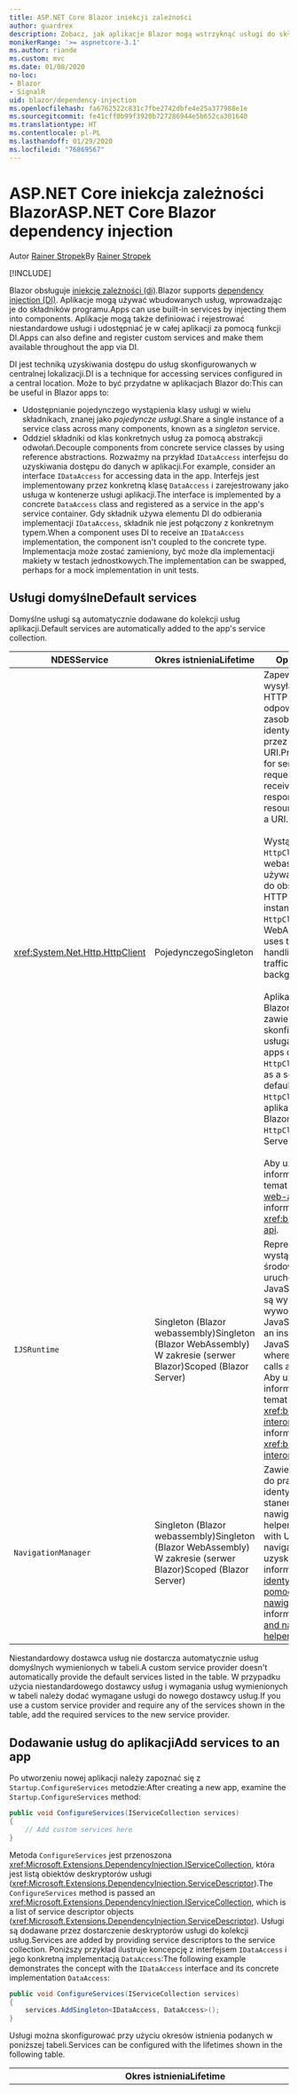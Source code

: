 ```yaml
---
title: ASP.NET Core Blazor iniekcji zależności
author: guardrex
description: Zobacz, jak aplikacje Blazor mogą wstrzyknąć usługi do składników programu.
monikerRange: '>= aspnetcore-3.1'
ms.author: riande
ms.custom: mvc
ms.date: 01/08/2020
no-loc:
- Blazor
- SignalR
uid: blazor/dependency-injection
ms.openlocfilehash: fa6762522c831c7fbe2742dbfe4e25a377988e1e
ms.sourcegitcommit: fe41cff0b99f3920b727286944e5b652ca301640
ms.translationtype: HT
ms.contentlocale: pl-PL
ms.lasthandoff: 01/29/2020
ms.locfileid: "76869567"
---
```

# <a name="aspnet-core-blazor-dependency-injection"></a><span data-ttu-id="90808-103">ASP.NET Core iniekcja zależności Blazor</span><span class="sxs-lookup"><span data-stu-id="90808-103">ASP.NET Core Blazor dependency injection</span></span>

<span data-ttu-id="90808-104">Autor [Rainer Stropek](https://www.timecockpit.com)</span><span class="sxs-lookup"><span data-stu-id="90808-104">By [Rainer Stropek](https://www.timecockpit.com)</span></span>

[!INCLUDE[](~/includes/blazorwasm-preview-notice.md)]

<span data-ttu-id="90808-105">Blazor obsługuje [iniekcję zależności (di)](xref:fundamentals/dependency-injection).</span><span class="sxs-lookup"><span data-stu-id="90808-105">Blazor supports [dependency injection (DI)](xref:fundamentals/dependency-injection).</span></span> <span data-ttu-id="90808-106">Aplikacje mogą używać wbudowanych usług, wprowadzając je do składników programu.</span><span class="sxs-lookup"><span data-stu-id="90808-106">Apps can use built-in services by injecting them into components.</span></span> <span data-ttu-id="90808-107">Aplikacje mogą także definiować i rejestrować niestandardowe usługi i udostępniać je w całej aplikacji za pomocą funkcji DI.</span><span class="sxs-lookup"><span data-stu-id="90808-107">Apps can also define and register custom services and make them available throughout the app via DI.</span></span>

<span data-ttu-id="90808-108">DI jest techniką uzyskiwania dostępu do usług skonfigurowanych w centralnej lokalizacji.</span><span class="sxs-lookup"><span data-stu-id="90808-108">DI is a technique for accessing services configured in a central location.</span></span> <span data-ttu-id="90808-109">Może to być przydatne w aplikacjach Blazor do:</span><span class="sxs-lookup"><span data-stu-id="90808-109">This can be useful in Blazor apps to:</span></span>

* <span data-ttu-id="90808-110">Udostępnianie pojedynczego wystąpienia klasy usługi w wielu składnikach, znanej jako *pojedyncze usługi.*</span><span class="sxs-lookup"><span data-stu-id="90808-110">Share a single instance of a service class across many components, known as a *singleton* service.</span></span>
* <span data-ttu-id="90808-111">Oddziel składniki od klas konkretnych usług za pomocą abstrakcji odwołań.</span><span class="sxs-lookup"><span data-stu-id="90808-111">Decouple components from concrete service classes by using reference abstractions.</span></span> <span data-ttu-id="90808-112">Rozważmy na przykład `IDataAccess` interfejsu do uzyskiwania dostępu do danych w aplikacji.</span><span class="sxs-lookup"><span data-stu-id="90808-112">For example, consider an interface `IDataAccess` for accessing data in the app.</span></span> <span data-ttu-id="90808-113">Interfejs jest implementowany przez konkretną klasę `DataAccess` i zarejestrowany jako usługa w kontenerze usługi aplikacji.</span><span class="sxs-lookup"><span data-stu-id="90808-113">The interface is implemented by a concrete `DataAccess` class and registered as a service in the app's service container.</span></span> <span data-ttu-id="90808-114">Gdy składnik używa elementu DI do odbierania implementacji `IDataAccess`, składnik nie jest połączony z konkretnym typem.</span><span class="sxs-lookup"><span data-stu-id="90808-114">When a component uses DI to receive an `IDataAccess` implementation, the component isn't coupled to the concrete type.</span></span> <span data-ttu-id="90808-115">Implementacja może zostać zamieniony, być może dla implementacji makiety w testach jednostkowych.</span><span class="sxs-lookup"><span data-stu-id="90808-115">The implementation can be swapped, perhaps for a mock implementation in unit tests.</span></span>

## <a name="default-services"></a><span data-ttu-id="90808-116">Usługi domyślne</span><span class="sxs-lookup"><span data-stu-id="90808-116">Default services</span></span>

<span data-ttu-id="90808-117">Domyślne usługi są automatycznie dodawane do kolekcji usług aplikacji.</span><span class="sxs-lookup"><span data-stu-id="90808-117">Default services are automatically added to the app's service collection.</span></span>

| <span data-ttu-id="90808-118">NDES</span><span class="sxs-lookup"><span data-stu-id="90808-118">Service</span></span> | <span data-ttu-id="90808-119">Okres istnienia</span><span class="sxs-lookup"><span data-stu-id="90808-119">Lifetime</span></span> | <span data-ttu-id="90808-120">Opis</span><span class="sxs-lookup"><span data-stu-id="90808-120">Description</span></span> |
| ------- | -------- | ----------- |
| <xref:System.Net.Http.HttpClient> | <span data-ttu-id="90808-121">Pojedynczego</span><span class="sxs-lookup"><span data-stu-id="90808-121">Singleton</span></span> | <span data-ttu-id="90808-122">Zapewnia metody wysyłania żądań HTTP i odbierania odpowiedzi HTTP z zasobu identyfikowanego przez identyfikator URI.</span><span class="sxs-lookup"><span data-stu-id="90808-122">Provides methods for sending HTTP requests and receiving HTTP responses from a resource identified by a URI.</span></span><br><br><span data-ttu-id="90808-123">Wystąpienie `HttpClient` w aplikacji webassembly Blazor używa przeglądarki do obsługi ruchu HTTP w tle.</span><span class="sxs-lookup"><span data-stu-id="90808-123">The instance of `HttpClient` in a Blazor WebAssembly app uses the browser for handling the HTTP traffic in the background.</span></span><br><br><span data-ttu-id="90808-124">Aplikacje serwera Blazor nie domyślnie zawierają `HttpClient` skonfigurowany jako usługa.</span><span class="sxs-lookup"><span data-stu-id="90808-124">Blazor Server apps don't include an `HttpClient` configured as a service by default.</span></span> <span data-ttu-id="90808-125">Podaj `HttpClient` do aplikacji serwera Blazor.</span><span class="sxs-lookup"><span data-stu-id="90808-125">Provide an `HttpClient` to a Blazor Server app.</span></span><br><br><span data-ttu-id="90808-126">Aby uzyskać więcej informacji, zobacz temat <xref:blazor/call-web-api>.</span><span class="sxs-lookup"><span data-stu-id="90808-126">For more information, see <xref:blazor/call-web-api>.</span></span> |
| `IJSRuntime` | <span data-ttu-id="90808-127">Singleton (Blazor webassembly)</span><span class="sxs-lookup"><span data-stu-id="90808-127">Singleton (Blazor WebAssembly)</span></span><br><span data-ttu-id="90808-128">W zakresie (serwer Blazor)</span><span class="sxs-lookup"><span data-stu-id="90808-128">Scoped (Blazor Server)</span></span> | <span data-ttu-id="90808-129">Reprezentuje wystąpienie środowiska uruchomieniowego JavaScript, w którym są wysyłane wywołania języka JavaScript.</span><span class="sxs-lookup"><span data-stu-id="90808-129">Represents an instance of a JavaScript runtime where JavaScript calls are dispatched.</span></span> <span data-ttu-id="90808-130">Aby uzyskać więcej informacji, zobacz temat <xref:blazor/javascript-interop>.</span><span class="sxs-lookup"><span data-stu-id="90808-130">For more information, see <xref:blazor/javascript-interop>.</span></span> |
| `NavigationManager` | <span data-ttu-id="90808-131">Singleton (Blazor webassembly)</span><span class="sxs-lookup"><span data-stu-id="90808-131">Singleton (Blazor WebAssembly)</span></span><br><span data-ttu-id="90808-132">W zakresie (serwer Blazor)</span><span class="sxs-lookup"><span data-stu-id="90808-132">Scoped (Blazor Server)</span></span> | <span data-ttu-id="90808-133">Zawiera pomocników do pracy z identyfikatorami URI i stanem nawigacji.</span><span class="sxs-lookup"><span data-stu-id="90808-133">Contains helpers for working with URIs and navigation state.</span></span> <span data-ttu-id="90808-134">Aby uzyskać więcej informacji, zobacz [identyfikatory URI i pomocnika stanu nawigacji](xref:blazor/routing#uri-and-navigation-state-helpers).</span><span class="sxs-lookup"><span data-stu-id="90808-134">For more information, see [URI and navigation state helpers](xref:blazor/routing#uri-and-navigation-state-helpers).</span></span> |

<span data-ttu-id="90808-135">Niestandardowy dostawca usług nie dostarcza automatycznie usług domyślnych wymienionych w tabeli.</span><span class="sxs-lookup"><span data-stu-id="90808-135">A custom service provider doesn't automatically provide the default services listed in the table.</span></span> <span data-ttu-id="90808-136">W przypadku użycia niestandardowego dostawcy usług i wymagania usług wymienionych w tabeli należy dodać wymagane usługi do nowego dostawcy usług.</span><span class="sxs-lookup"><span data-stu-id="90808-136">If you use a custom service provider and require any of the services shown in the table, add the required services to the new service provider.</span></span>

## <a name="add-services-to-an-app"></a><span data-ttu-id="90808-137">Dodawanie usług do aplikacji</span><span class="sxs-lookup"><span data-stu-id="90808-137">Add services to an app</span></span>

<span data-ttu-id="90808-138">Po utworzeniu nowej aplikacji należy zapoznać się z `Startup.ConfigureServices` metodzie:</span><span class="sxs-lookup"><span data-stu-id="90808-138">After creating a new app, examine the `Startup.ConfigureServices` method:</span></span>

```csharp
public void ConfigureServices(IServiceCollection services)
{
    // Add custom services here
}
```

<span data-ttu-id="90808-139">Metoda `ConfigureServices` jest przenoszona <xref:Microsoft.Extensions.DependencyInjection.IServiceCollection>, która jest listą obiektów deskryptorów usługi (<xref:Microsoft.Extensions.DependencyInjection.ServiceDescriptor>).</span><span class="sxs-lookup"><span data-stu-id="90808-139">The `ConfigureServices` method is passed an <xref:Microsoft.Extensions.DependencyInjection.IServiceCollection>, which is a list of service descriptor objects (<xref:Microsoft.Extensions.DependencyInjection.ServiceDescriptor>).</span></span> <span data-ttu-id="90808-140">Usługi są dodawane przez dostarczenie deskryptorów usługi do kolekcji usług.</span><span class="sxs-lookup"><span data-stu-id="90808-140">Services are added by providing service descriptors to the service collection.</span></span> <span data-ttu-id="90808-141">Poniższy przykład ilustruje koncepcję z interfejsem `IDataAccess` i jego konkretną implementacją `DataAccess`:</span><span class="sxs-lookup"><span data-stu-id="90808-141">The following example demonstrates the concept with the `IDataAccess` interface and its concrete implementation `DataAccess`:</span></span>

```csharp
public void ConfigureServices(IServiceCollection services)
{
    services.AddSingleton<IDataAccess, DataAccess>();
}
```

<span data-ttu-id="90808-142">Usługi można skonfigurować przy użyciu okresów istnienia podanych w poniższej tabeli.</span><span class="sxs-lookup"><span data-stu-id="90808-142">Services can be configured with the lifetimes shown in the following table.</span></span>

| <span data-ttu-id="90808-143">Okres istnienia</span><span class="sxs-lookup"><span data-stu-id="90808-143">Lifetime</span></span> | <span data-ttu-id="90808-144">Opis</span><span class="sxs-lookup"><span data-stu-id="90808-144">Description</span></span> |
| -------- | ----------- |
| <xref:Microsoft.Extensions.DependencyInjection.ServiceDescriptor.Scoped*> | Blazor<span data-ttu-id="90808-145"> aplikacje webassembly nie mają obecnie koncepcji DI Scopes.</span><span class="sxs-lookup"><span data-stu-id="90808-145"> WebAssembly apps don't currently have a concept of DI scopes.</span></span> <span data-ttu-id="90808-146">usługi zarejestrowane `Scoped`zachowują się jak usługi `Singleton` Services.</span><span class="sxs-lookup"><span data-stu-id="90808-146">`Scoped`-registered services behave like `Singleton` services.</span></span> <span data-ttu-id="90808-147">Jednak model hostingu serwera Blazor obsługuje okres istnienia `Scoped`.</span><span class="sxs-lookup"><span data-stu-id="90808-147">However, the Blazor Server hosting model supports the `Scoped` lifetime.</span></span> <span data-ttu-id="90808-148">W aplikacjach Blazor Server Rejestracja usługi w zakresie została objęta zakresem *połączenia*.</span><span class="sxs-lookup"><span data-stu-id="90808-148">In Blazor Server apps, a scoped service registration is scoped to the *connection*.</span></span> <span data-ttu-id="90808-149">Z tego powodu użycie usług objętych zakresem jest preferowane dla usług, które powinny być objęte zakresem bieżącego użytkownika, nawet jeśli bieżącym celem jest uruchomienie po stronie klienta w przeglądarce.</span><span class="sxs-lookup"><span data-stu-id="90808-149">For this reason, using scoped services is preferred for services that should be scoped to the current user, even if the current intent is to run client-side in the browser.</span></span> |
| <xref:Microsoft.Extensions.DependencyInjection.ServiceDescriptor.Singleton*> | <span data-ttu-id="90808-150">DI tworzy *pojedyncze wystąpienie* usługi.</span><span class="sxs-lookup"><span data-stu-id="90808-150">DI creates a *single instance* of the service.</span></span> <span data-ttu-id="90808-151">Wszystkie składniki wymagające usługi `Singleton` otrzymują wystąpienie tej samej usługi.</span><span class="sxs-lookup"><span data-stu-id="90808-151">All components requiring a `Singleton` service receive an instance of the same service.</span></span> |
| <xref:Microsoft.Extensions.DependencyInjection.ServiceDescriptor.Transient*> | <span data-ttu-id="90808-152">Za każdym razem, gdy składnik uzyskuje wystąpienie usługi `Transient` z kontenera usługi, otrzymuje *nowe wystąpienie* usługi.</span><span class="sxs-lookup"><span data-stu-id="90808-152">Whenever a component obtains an instance of a `Transient` service from the service container, it receives a *new instance* of the service.</span></span> |

<span data-ttu-id="90808-153">System DI jest oparty na systemie DI w ASP.NET Core.</span><span class="sxs-lookup"><span data-stu-id="90808-153">The DI system is based on the DI system in ASP.NET Core.</span></span> <span data-ttu-id="90808-154">Aby uzyskać więcej informacji, zobacz temat <xref:fundamentals/dependency-injection>.</span><span class="sxs-lookup"><span data-stu-id="90808-154">For more information, see <xref:fundamentals/dependency-injection>.</span></span>

## <a name="request-a-service-in-a-component"></a><span data-ttu-id="90808-155">Żądanie usługi w składniku</span><span class="sxs-lookup"><span data-stu-id="90808-155">Request a service in a component</span></span>

<span data-ttu-id="90808-156">Po dodaniu usług do kolekcji usług należy wstrzyknąć usługi do składników za pomocą dyrektywy [wstrzykiwania Razor\@](xref:mvc/views/razor#inject) .</span><span class="sxs-lookup"><span data-stu-id="90808-156">After services are added to the service collection, inject the services into the components using the [\@inject](xref:mvc/views/razor#inject) Razor directive.</span></span> <span data-ttu-id="90808-157">`@inject` ma dwa parametry:</span><span class="sxs-lookup"><span data-stu-id="90808-157">`@inject` has two parameters:</span></span>

* <span data-ttu-id="90808-158">Wpisz &ndash; typ usługi do dodania.</span><span class="sxs-lookup"><span data-stu-id="90808-158">Type &ndash; The type of the service to inject.</span></span>
* <span data-ttu-id="90808-159">Właściwość &ndash; nazwą właściwości otrzymującej wstrzykiwaną usługę App Service.</span><span class="sxs-lookup"><span data-stu-id="90808-159">Property &ndash; The name of the property receiving the injected app service.</span></span> <span data-ttu-id="90808-160">Właściwość nie wymaga ręcznego tworzenia.</span><span class="sxs-lookup"><span data-stu-id="90808-160">The property doesn't require manual creation.</span></span> <span data-ttu-id="90808-161">Kompilator tworzy właściwość.</span><span class="sxs-lookup"><span data-stu-id="90808-161">The compiler creates the property.</span></span>

<span data-ttu-id="90808-162">Aby uzyskać więcej informacji, zobacz temat <xref:mvc/views/dependency-injection>.</span><span class="sxs-lookup"><span data-stu-id="90808-162">For more information, see <xref:mvc/views/dependency-injection>.</span></span>

<span data-ttu-id="90808-163">Użyj wielu instrukcji `@inject`, aby wstrzyknąć różne usługi.</span><span class="sxs-lookup"><span data-stu-id="90808-163">Use multiple `@inject` statements to inject different services.</span></span>

<span data-ttu-id="90808-164">Poniższy przykład pokazuje, jak używać `@inject`.</span><span class="sxs-lookup"><span data-stu-id="90808-164">The following example shows how to use `@inject`.</span></span> <span data-ttu-id="90808-165">Usługa implementująca `Services.IDataAccess` jest wstrzykiwana do `DataRepository`właściwości składnika.</span><span class="sxs-lookup"><span data-stu-id="90808-165">The service implementing `Services.IDataAccess` is injected into the component's property `DataRepository`.</span></span> <span data-ttu-id="90808-166">Zwróć uwagę, jak kod używa wyłącznie abstrakcji `IDataAccess`:</span><span class="sxs-lookup"><span data-stu-id="90808-166">Note how the code is only using the `IDataAccess` abstraction:</span></span>

[!code-razor[](dependency-injection/samples_snapshot/3.x/CustomerList.razor?highlight=2-3,23)]

<span data-ttu-id="90808-167">Wewnętrznie wygenerowana Właściwość (`DataRepository`) używa atrybutu `InjectAttribute`.</span><span class="sxs-lookup"><span data-stu-id="90808-167">Internally, the generated property (`DataRepository`) uses the `InjectAttribute` attribute.</span></span> <span data-ttu-id="90808-168">Zazwyczaj ten atrybut nie jest używany bezpośrednio.</span><span class="sxs-lookup"><span data-stu-id="90808-168">Typically, this attribute isn't used directly.</span></span> <span data-ttu-id="90808-169">Jeśli klasa podstawowa jest wymagana dla składników i właściwości wstrzykiwane są również wymagane dla klasy bazowej, ręcznie Dodaj `InjectAttribute`:</span><span class="sxs-lookup"><span data-stu-id="90808-169">If a base class is required for components and injected properties are also required for the base class, manually add the `InjectAttribute`:</span></span>

```csharp
public class ComponentBase : IComponent
{
    // DI works even if using the InjectAttribute in a component's base class.
    [Inject]
    protected IDataAccess DataRepository { get; set; }
    ...
}
```

<span data-ttu-id="90808-170">W składnikach pochodnych z klasy bazowej dyrektywa `@inject` nie jest wymagana.</span><span class="sxs-lookup"><span data-stu-id="90808-170">In components derived from the base class, the `@inject` directive isn't required.</span></span> <span data-ttu-id="90808-171">`InjectAttribute` klasy podstawowej jest wystarczająca:</span><span class="sxs-lookup"><span data-stu-id="90808-171">The `InjectAttribute` of the base class is sufficient:</span></span>

```razor
@page "/demo"
@inherits ComponentBase

<h1>Demo Component</h1>
```

## <a name="use-di-in-services"></a><span data-ttu-id="90808-172">Korzystanie z usług DI w</span><span class="sxs-lookup"><span data-stu-id="90808-172">Use DI in services</span></span>

<span data-ttu-id="90808-173">Złożone usługi mogą wymagać dodatkowych usług.</span><span class="sxs-lookup"><span data-stu-id="90808-173">Complex services might require additional services.</span></span> <span data-ttu-id="90808-174">W poprzednim przykładzie `DataAccess` może wymagać `HttpClient` domyślnej usługi.</span><span class="sxs-lookup"><span data-stu-id="90808-174">In the prior example, `DataAccess` might require the `HttpClient` default service.</span></span> <span data-ttu-id="90808-175">`@inject` (lub `InjectAttribute`) nie jest dostępny do użytku w usługach.</span><span class="sxs-lookup"><span data-stu-id="90808-175">`@inject` (or the `InjectAttribute`) isn't available for use in services.</span></span> <span data-ttu-id="90808-176">Zamiast tego należy użyć *iniekcji konstruktora* .</span><span class="sxs-lookup"><span data-stu-id="90808-176">*Constructor injection* must be used instead.</span></span> <span data-ttu-id="90808-177">Wymagane usługi są dodawane przez dodanie parametrów do konstruktora usługi.</span><span class="sxs-lookup"><span data-stu-id="90808-177">Required services are added by adding parameters to the service's constructor.</span></span> <span data-ttu-id="90808-178">Gdy program DI tworzy usługę, rozpoznaje usługi, których wymaga w konstruktorze i udostępnia je odpowiednio.</span><span class="sxs-lookup"><span data-stu-id="90808-178">When DI creates the service, it recognizes the services it requires in the constructor and provides them accordingly.</span></span>

```csharp
public class DataAccess : IDataAccess
{
    // The constructor receives an HttpClient via dependency
    // injection. HttpClient is a default service.
    public DataAccess(HttpClient client)
    {
        ...
    }
}
```

<span data-ttu-id="90808-179">Wymagania wstępne dotyczące iniekcji konstruktora:</span><span class="sxs-lookup"><span data-stu-id="90808-179">Prerequisites for constructor injection:</span></span>

* <span data-ttu-id="90808-180">Jeden Konstruktor musi istnieć, którego argumenty mogą być zrealizowane przez DI.</span><span class="sxs-lookup"><span data-stu-id="90808-180">One constructor must exist whose arguments can all be fulfilled by DI.</span></span> <span data-ttu-id="90808-181">Dodatkowe parametry, które nie są objęte przez DI, są dozwolone, jeśli określają wartości domyślne.</span><span class="sxs-lookup"><span data-stu-id="90808-181">Additional parameters not covered by DI are allowed if they specify default values.</span></span>
* <span data-ttu-id="90808-182">Odpowiedni Konstruktor musi być *publiczny*.</span><span class="sxs-lookup"><span data-stu-id="90808-182">The applicable constructor must be *public*.</span></span>
* <span data-ttu-id="90808-183">Musi istnieć jeden odpowiedni Konstruktor.</span><span class="sxs-lookup"><span data-stu-id="90808-183">One applicable constructor must exist.</span></span> <span data-ttu-id="90808-184">W przypadku niejednoznaczności, polecenie DI zgłasza wyjątek.</span><span class="sxs-lookup"><span data-stu-id="90808-184">In case of an ambiguity, DI throws an exception.</span></span>

## <a name="utility-base-component-classes-to-manage-a-di-scope"></a><span data-ttu-id="90808-185">Klasy składników podstawowych narzędzi do zarządzania DI zakresem</span><span class="sxs-lookup"><span data-stu-id="90808-185">Utility base component classes to manage a DI scope</span></span>

<span data-ttu-id="90808-186">W przypadku aplikacji ASP.NET Core usługi o określonym zakresie są zwykle objęte zakresem bieżącego żądania.</span><span class="sxs-lookup"><span data-stu-id="90808-186">In ASP.NET Core apps, scoped services are typically scoped to the current request.</span></span> <span data-ttu-id="90808-187">Po zakończeniu żądania wszystkie usługi w zakresie lub przejściowym są usuwane przez system DI.</span><span class="sxs-lookup"><span data-stu-id="90808-187">After the request completes, any scoped or transient services are disposed by the DI system.</span></span> <span data-ttu-id="90808-188">W Blazor aplikacji serwerowych zakres żądań jest stosowany przez czas trwania połączenia klienta, co może spowodować, że usługi przejściowe i objęte zakresem będą dużo dłużej niż oczekiwano.</span><span class="sxs-lookup"><span data-stu-id="90808-188">In Blazor Server apps, the request scope lasts for the duration of the client connection, which can result in transient and scoped services living much longer than expected.</span></span>

<span data-ttu-id="90808-189">Aby ograniczyć zakres usług do okresu istnienia składnika, można użyć klas podstawowych `OwningComponentBase` i `OwningComponentBase<TService>`.</span><span class="sxs-lookup"><span data-stu-id="90808-189">To scope services to the lifetime of a component, you can use the `OwningComponentBase` and `OwningComponentBase<TService>` base classes.</span></span> <span data-ttu-id="90808-190">Te klasy bazowe uwidaczniają Właściwość `ScopedServices` typu `IServiceProvider`, które rozwiązują usługi objęte zakresem czasu istnienia składnika.</span><span class="sxs-lookup"><span data-stu-id="90808-190">These base classes expose a `ScopedServices` property of type `IServiceProvider` that resolve services that are scoped to the lifetime of the component.</span></span> <span data-ttu-id="90808-191">Aby utworzyć składnik, który dziedziczy z klasy podstawowej w Razor, użyj dyrektywy `@inherits`.</span><span class="sxs-lookup"><span data-stu-id="90808-191">To author a component that inherits from a base class in Razor, use the `@inherits` directive.</span></span>

```razor
@page "/users"
@attribute [Authorize]
@inherits OwningComponentBase<Data.ApplicationDbContext>

<h1>Users (@Service.Users.Count())</h1>
<ul>
    @foreach (var user in Service.Users)
    {
        <li>@user.UserName</li>
    }
</ul>
```

> [!NOTE]
> <span data-ttu-id="90808-192">Usługi wprowadzone do składnika przy użyciu `@inject` lub `InjectAttribute` nie są tworzone w zakresie składnika i są powiązane z zakresem żądania.</span><span class="sxs-lookup"><span data-stu-id="90808-192">Services injected into the component using `@inject` or the `InjectAttribute` aren't created in the component's scope and are tied to the request scope.</span></span>

## <a name="additional-resources"></a><span data-ttu-id="90808-193">Dodatkowe zasoby</span><span class="sxs-lookup"><span data-stu-id="90808-193">Additional resources</span></span>

* <xref:fundamentals/dependency-injection>
* <xref:mvc/views/dependency-injection>
